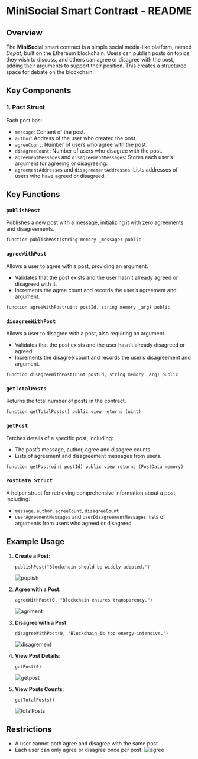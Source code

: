 # MiniSocial Smart Contract - README

## Overview
The **MiniSocial** smart contract is a simple social media-like platform, named *Depat*, built on the Ethereum blockchain. Users can publish posts on topics they wish to discuss, and others can agree or disagree with the post, adding their arguments to support their position. This creates a structured space for debate on the blockchain.

## Key Components

### 1. **Post Struct**
Each post has:
   - `message`: Content of the post.
   - `author`: Address of the user who created the post.
   - `agreeCount`: Number of users who agree with the post.
   - `disagreeCount`: Number of users who disagree with the post.
   - `agreementMessages` and `disagreementMessages`: Stores each user’s argument for agreeing or disagreeing.
   - `agreementAddresses` and `disagreementAddresses`: Lists addresses of users who have agreed or disagreed.

## Key Functions

### `publishPost`
Publishes a new post with a message, initializing it with zero agreements and disagreements.
```solidity
function publishPost(string memory _message) public
```

### `agreeWithPost`
Allows a user to agree with a post, providing an argument.
   - Validates that the post exists and the user hasn't already agreed or disagreed with it.
   - Increments the agree count and records the user’s agreement and argument.
```solidity
function agreeWithPost(uint postId, string memory _arg) public
```

### `disagreeWithPost`
Allows a user to disagree with a post, also requiring an argument.
   - Validates that the post exists and the user hasn’t already disagreed or agreed.
   - Increments the disagree count and records the user’s disagreement and argument.
```solidity
function disagreeWithPost(uint postId, string memory _arg) public
```

### `getTotalPosts`
Returns the total number of posts in the contract.
```solidity
function getTotalPosts() public view returns (uint)
```

### `getPost`
Fetches details of a specific post, including:
   - The post’s message, author, agree and disagree counts.
   - Lists of agreement and disagreement messages from users.
```solidity
function getPost(uint postId) public view returns (PostData memory)
```

### `PostData Struct`
A helper struct for retrieving comprehensive information about a post, including:
   - `message`, `author`, `agreeCount`, `disagreeCount`
   - `userAgreementMessages` and `userDisagreementMessages`: lists of arguments from users who agreed or disagreed.

## Example Usage

1. **Create a Post**: 
   ```solidity
   publishPost("Blockchain should be widely adopted.")
   ```
   ![puplish](https://github.com/user-attachments/assets/214d1a49-e558-4241-bafb-d8e7cd9675c9)

2. **Agree with a Post**:
   ```solidity
   agreeWithPost(0, "Blockchain ensures transparency.")
   ```
   ![agriment](https://github.com/user-attachments/assets/dd081ac2-3cd8-43f9-8d6b-0ae4de630806)
   
4. **Disagree with a Post**:
   ```solidity
   disagreeWithPost(0, "Blockchain is too energy-intensive.")
   ```
   ![disagrement](https://github.com/user-attachments/assets/c0aa48af-7a27-4922-8d45-aba9af310643)

5. **View Post Details**:
   ```solidity
   getPost(0)
   ```
   ![getpost](https://github.com/user-attachments/assets/ad7b4da8-bb86-4ccc-9c1a-9cfb48178fea)

6. **View Posts Counts**:
   ```solidity
   getTotalPosts()
   ```
   ![totalPosts](https://github.com/user-attachments/assets/1436332a-b07b-4376-bcae-706b21077b3d)
   
## Restrictions
   - A user cannot both agree and disagree with the same post.
   - Each user can only agree or disagree once per post.
     ![agree](https://github.com/user-attachments/assets/f40bef9e-3bbb-4d89-b8e1-bbb4a35c03aa)


